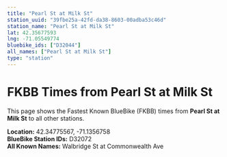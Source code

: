 ```yaml
---
title: "Pearl St at Milk St"
station_uuid: "39fbe25a-42fd-da38-8603-00adba53c46d"
station_name: "Pearl St at Milk St"
lat: 42.35677593
lng: -71.05549774
bluebike_ids: ["D32044"]
all_names: ["Pearl St at Milk St"]
type: "station"
---
```


# FKBB Times from Pearl St at Milk St

This page shows the Fastest Known BlueBike (FKBB) times from **Pearl St at Milk St** to all other stations.

**Location:** 42.34775567, -71.1356758  
**BlueBike Station IDs:** D32072  
**All Known Names:** Walbridge St at Commonwealth Ave

